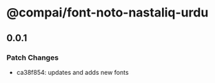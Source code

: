 # @compai/font-noto-nastaliq-urdu

## 0.0.1
### Patch Changes

- ca38f854: updates and adds new fonts

